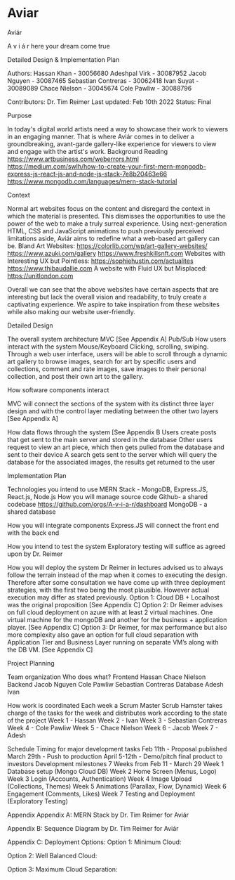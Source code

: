 # Aviar
Aviár


A v i á r
here your dream come true

Detailed Design & Implementation Plan 


Authors:
Hassan Khan - 30056680
Adeshpal Virk - 30087952
Jacob Nguyen - 30087465
	Sebastian Contreras - 30062418
	Ivan Suyat - 30089089
Chace Nielson - 30045674
	Cole Pawliw - 30088796 

Contributors: Dr. Tim Reimer 
Last updated: Feb 10th 2022
Status: Final 

Purpose 

In today's digital world artists need a way to showcase their work to viewers in an engaging manner. That is where Aviár comes in to deliver a groundbreaking, avant-garde gallery-like experience for viewers to view and engage with the artist's work. 
Background Reading 
https://www.artbusiness.com/weberrors.html
https://medium.com/swlh/how-to-create-your-first-mern-mongodb-express-js-react-js-and-node-js-stack-7e8b20463e66
https://www.mongodb.com/languages/mern-stack-tutorial

Context 

Normal art websites focus on the content and disregard the context in which the material is presented. This dismisses the opportunities to use the power of the web to make a truly surreal experience. Using next-generation HTML, CSS and JavaScript animations to push previously perceived limitations aside, Aviár aims to redefine what a web-based art gallery can be. 
Bland Art Websites:
https://colorlib.com/wp/art-gallery-websites/
https://www.azuki.com/gallery
https://www.freshkillsnft.com
Websites with Interesting UX but Pointless:
https://sophiehustin.com/actualites
https://www.thibaudallie.com
A website with Fluid UX but Misplaced:
https://unitlondon.com

Overall we can see that the above websites have certain aspects that are interesting but lack the overall vision and readability, to truly create a captivating experience. We aspire to take inspiration from these websites while also making our website user-friendly. 


Detailed Design 

The overall system architecture 
MVC [See Appendix A]
Pub/Sub 
How users interact with the system
Mouse/Keyboard
Clicking, scrolling, swiping.
Through a web user interface, users will be able to scroll through a dynamic art gallery to browse images, search for art by specific users and collections, comment and rate images, save images to their personal collection, and post their own art to the gallery.

How software components interact

MVC will connect the sections of the system with its distinct three layer design and with the control layer mediating between the other two layers [See Appendix A]

How data flows through the system [See Appendix B
Users create posts that get sent to the main server and stored in the database
Other users request to view an art piece, which then gets pulled from the database and sent to their device
A search gets sent to the server which will query the database for the associated images, the results get returned to the user


Implementation Plan 

Technologies you intend to use 
MERN Stack - MongoDB, Express.JS, React.js, Node.js 
How you will manage source code 
Github- a shared codebase
https://github.com/orgs/A-v-i-a-r/dashboard
MongoDB - a shared database

How you will integrate components 
Express.JS will connect the front end with the back end

How you intend to test the system 
Exploratory testing will suffice as agreed upon by Dr. Reimer

How you will deploy the system
Dr Reimer in lectures advised us to always follow the terrain instead of the map when it comes to executing the design. Therefore after some consultation we have come up with three deployment strategies, with the first two being the most plausible. However actual execution may differ as stated previously. 
Option 1: Cloud DB + Localhost was the original proposition [See Appendix C]
Option 2: Dr Reimer advises on full cloud deployment on azure with at least 2 virtual machines. One virtual machine for the mongoDB and another for the business + application player. [See Appendix C]
Option 3: Dr Reimer, for max performance but also more complexity also gave an option for full cloud separation with Application Tier and Business Layer running on separate VM’s along with the DB VM. [See Appendix C]


Project Planning

Team organization 
Who does what? 
Frontend 
Hassan
Chace Nielson
Backend
Jacob Nguyen
Cole Pawliw
Sebastian Contreras
Database
Adesh
Ivan

How work is coordinated 
Each week a Scrum Master Scrub Hamster takes charge of the tasks for the week and distributes work according to the state of the project
Week 1 - Hassan
Week 2 - Ivan
Week 3 - Sebastian Contreras
Week 4 - Cole Pawliw
Week 5 - Chace Nielson
Week 6 - Jacob
Week 7 - Adesh

Schedule 
Timing for major development tasks
Feb 11th - Proposal published
March 29th - Push to production 
April 5-12th - Demo/pitch final product to investors
Development milestones 7 Weeks from Feb 11 - March 29
Week 1 Database setup (Mongo Cloud DB)
Week 2 Home Screen (Menus, Logo)
Week 3 Login (Accounts, Authentication)
Week 4 Image Upload (Collections, Themes)
Week 5 Animations (Parallax, Flow, Dynamic)
Week 6 Engagement (Comments, Likes)
Week 7 Testing and Deployment (Exploratory Testing)


Appendix 
Appendix A: MERN Stack by Dr. Tim Reimer for Aviár


Appendix B: Sequence Diagram by Dr. Tim Reimer for Aviár

Appendix C: Deployment Options:
Option 1: Minimum Cloud:

Option 2: Well Balanced Cloud:

Option 3: Maximum Cloud Separation:
